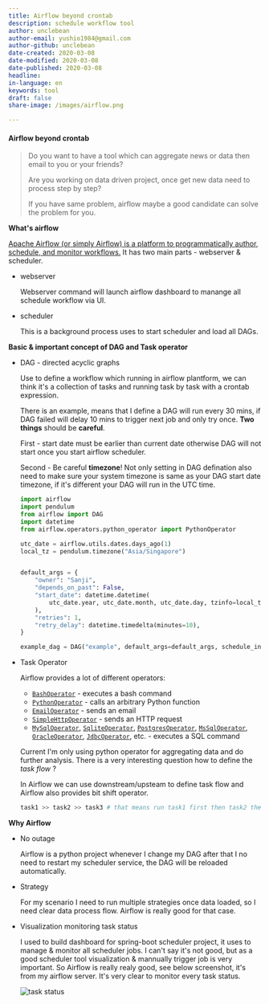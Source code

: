 ```yaml
---
title: Airflow beyond crontab 
description: schedule workflow tool 
author: unclebean
author-email: yushio1984@gmail.com
author-github: unclebean
date-created: 2020-03-08
date-modified: 2020-03-08
date-published: 2020-03-08
headline:
in-language: en
keywords: tool 
draft: false 
share-image: /images/airflow.png

---
```


#### Airflow beyond crontab

> Do you want to have a tool which can aggregate news or data then email to you or your friends?
>
> Are you working on data driven project, once get new data need to process step by step?
>
> If you have same problem, airflow maybe a good candidate can solve the problem for you.

**What's airflow**

[Apache Airflow (or simply Airflow) is a platform to programmatically author, schedule, and monitor workflows.](https://github.com/apache/airflow/blob/master/README.md) It has two main parts - webserver & scheduler.

* webserver

  Webserver command will launch airflow dashboard to manange all schedule workflow via UI.

* scheduler

  This is a background process  uses to start scheduler and load all DAGs.

**Basic & important concept of DAG and Task operator**

* DAG - directed acyclic graphs

  Use to define a workflow which running in airflow plantform, we can think it's a collection of tasks and running task by task with a crontab expression. 

  There is an example, means that I define a DAG will run every 30 mins, if DAG failed will delay 10 mins to trigger next job and only try once. **Two things** should be **careful**.

  First - start date must be earlier than current date otherwise DAG will not start once you start airflow scheduler.

  Second - Be careful **timezone**! Not only setting in DAG defination also need to make sure your system timezone is same as your DAG start date timezone, if it's different your DAG will run in the UTC time.

  ```python
  import airflow
  import pendulum
  from airflow import DAG
  import datetime
  from airflow.operators.python_operator import PythonOperator
  
  utc_date = airflow.utils.dates.days_ago(1)
  local_tz = pendulum.timezone("Asia/Singapore")
  
  
  default_args = {
      "owner": "Sanji",
      "depends_on_past": False,
      "start_date": datetime.datetime(
          utc_date.year, utc_date.month, utc_date.day, tzinfo=local_tz
      ),
      "retries": 1,
      "retry_delay": datetime.timedelta(minutes=10),
  }
  
  example_dag = DAG("example", default_args=default_args, schedule_interval="*/30 * * * *")
  
  
  ```

* Task Operator

  Airflow provides a lot of different operators:

  - [`BashOperator`](https://airflow.apache.org/docs/stable/_api/airflow/operators/bash_operator/index.html#airflow.operators.bash_operator.BashOperator) - executes a bash command
  - [`PythonOperator`](https://airflow.apache.org/docs/stable/_api/airflow/operators/python_operator/index.html#airflow.operators.python_operator.PythonOperator) - calls an arbitrary Python function
  - [`EmailOperator`](https://airflow.apache.org/docs/stable/_api/airflow/operators/email_operator/index.html#airflow.operators.email_operator.EmailOperator) - sends an email
  - [`SimpleHttpOperator`](https://airflow.apache.org/docs/stable/_api/airflow/operators/http_operator/index.html#airflow.operators.http_operator.SimpleHttpOperator) - sends an HTTP request
  - [`MySqlOperator`](https://airflow.apache.org/docs/stable/_api/airflow/operators/mysql_operator/index.html#airflow.operators.mysql_operator.MySqlOperator), [`SqliteOperator`](https://airflow.apache.org/docs/stable/_api/airflow/operators/sqlite_operator/index.html#airflow.operators.sqlite_operator.SqliteOperator), [`PostgresOperator`](https://airflow.apache.org/docs/stable/_api/airflow/operators/postgres_operator/index.html#airflow.operators.postgres_operator.PostgresOperator), [`MsSqlOperator`](https://airflow.apache.org/docs/stable/_api/airflow/operators/mssql_operator/index.html#airflow.operators.mssql_operator.MsSqlOperator), [`OracleOperator`](https://airflow.apache.org/docs/stable/_api/airflow/operators/oracle_operator/index.html#airflow.operators.oracle_operator.OracleOperator), [`JdbcOperator`](https://airflow.apache.org/docs/stable/_api/airflow/operators/jdbc_operator/index.html#airflow.operators.jdbc_operator.JdbcOperator), etc. - executes a SQL command

  Current I'm only using python operator for aggregating data and do further analysis. There is a very interesting question how to define the *task flow* ?

  In Airflow we can use downstream/upsteam to define task flow and Airflow also provides bit shift operator. 

   ```python
  task1 >> task2 >> task3 # that means run task1 first then task2 then task3
   ```

**Why Airflow**

* No outage 

  Airflow is a python project whenever I change my DAG after that I no need to restart my scheduler service, the DAG will be reloaded automatically.

* Strategy

  For my scenario I need to run multiple strategies once data loaded, so I need clear data process flow. Airflow is really good for that case.

* Visualization monitoring task status

  I used to build dashboard for spring-boot scheduler project, it uses to manage & monitor all scheduler jobs. I can't say it's not good, but as a good scheduler tool visualization & mannually trigger job is very important. So Airflow is really realy good, see below screenshot, it's from my airflow server. It's very clear to monitor every task status.


  ![task status](https://unclebean.github.io/images/airflow_status.png) 



